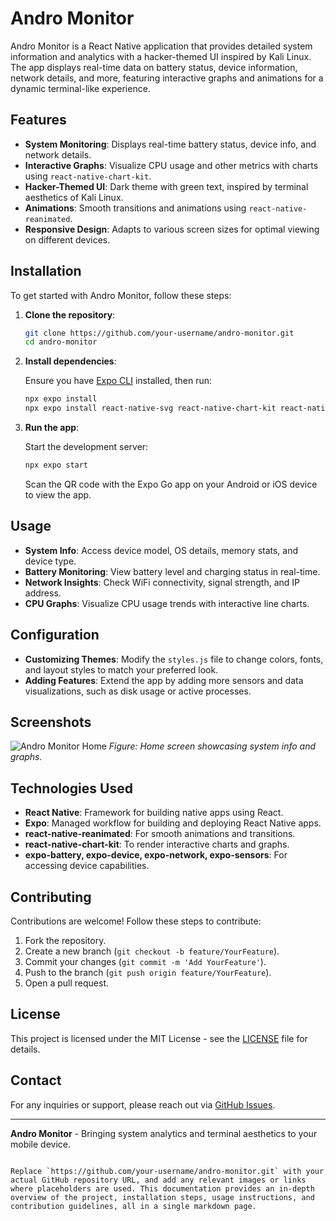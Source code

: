 
# Andro Monitor

Andro Monitor is a React Native application that provides detailed system information and analytics with a hacker-themed UI inspired by Kali Linux. The app displays real-time data on battery status, device information, network details, and more, featuring interactive graphs and animations for a dynamic terminal-like experience.

## Features

- **System Monitoring**: Displays real-time battery status, device info, and network details.
- **Interactive Graphs**: Visualize CPU usage and other metrics with charts using `react-native-chart-kit`.
- **Hacker-Themed UI**: Dark theme with green text, inspired by terminal aesthetics of Kali Linux.
- **Animations**: Smooth transitions and animations using `react-native-reanimated`.
- **Responsive Design**: Adapts to various screen sizes for optimal viewing on different devices.

## Installation

To get started with Andro Monitor, follow these steps:

1. **Clone the repository**:

   ```bash
   git clone https://github.com/your-username/andro-monitor.git
   cd andro-monitor
   ```

2. **Install dependencies**:

   Ensure you have [Expo CLI](https://docs.expo.dev/get-started/installation/) installed, then run:

   ```bash
   npx expo install
   npx expo install react-native-svg react-native-chart-kit react-native-reanimated expo-battery expo-device expo-network expo-sensors @react-native-community/netinfo
   ```

3. **Run the app**:

   Start the development server:

   ```bash
   npx expo start
   ```

   Scan the QR code with the Expo Go app on your Android or iOS device to view the app.

## Usage

- **System Info**: Access device model, OS details, memory stats, and device type.
- **Battery Monitoring**: View battery level and charging status in real-time.
- **Network Insights**: Check WiFi connectivity, signal strength, and IP address.
- **CPU Graphs**: Visualize CPU usage trends with interactive line charts.

## Configuration

- **Customizing Themes**: Modify the `styles.js` file to change colors, fonts, and layout styles to match your preferred look.
- **Adding Features**: Extend the app by adding more sensors and data visualizations, such as disk usage or active processes.

## Screenshots

![Andro Monitor Home](https://i.imgur.com/Y98pvsG.png)
*Figure: Home screen showcasing system info and graphs.*

## Technologies Used

- **React Native**: Framework for building native apps using React.
- **Expo**: Managed workflow for building and deploying React Native apps.
- **react-native-reanimated**: For smooth animations and transitions.
- **react-native-chart-kit**: To render interactive charts and graphs.
- **expo-battery, expo-device, expo-network, expo-sensors**: For accessing device capabilities.

## Contributing

Contributions are welcome! Follow these steps to contribute:

1. Fork the repository.
2. Create a new branch (`git checkout -b feature/YourFeature`).
3. Commit your changes (`git commit -m 'Add YourFeature'`).
4. Push to the branch (`git push origin feature/YourFeature`).
5. Open a pull request.

## License

This project is licensed under the MIT License - see the [LICENSE](LICENSE) file for details.

## Contact

For any inquiries or support, please reach out via [GitHub Issues](https://github.com/your-username/andro-monitor/issues).

---

**Andro Monitor** - Bringing system analytics and terminal aesthetics to your mobile device.
```

Replace `https://github.com/your-username/andro-monitor.git` with your actual GitHub repository URL, and add any relevant images or links where placeholders are used. This documentation provides an in-depth overview of the project, installation steps, usage instructions, and contribution guidelines, all in a single markdown page.
